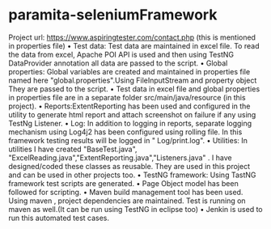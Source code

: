 # paramita-seleniumFramework
Project url: https://www.aspiringtester.com/contact.php (this is mentioned in properties file) • Test data: Test data are maintained in excel file. To read the data from excel, Apache POI API is used and then using TestNG DataProvider annotation all data are passed to the script. • Global properties: Global variables are created and maintained in properties file named here "global.properties".Using FileInputStream and property object They are passed to the script. • Test data in excel file and global properties in properties file are in a separate folder src/main/java/resource (in this project). • Reports:ExtentReporting has been used and configured in the utility to generate html report and attach screenshot on failure if any using TestNg Listener. • Log: In addition to logging in reports, separate logging mechanism using Log4j2 has been configured using rolling file. In this framework testing results will be logged in " Log/print.log". • Utilities: In utilities I have created "BaseTest.java", "ExcelReading.java","ExtentReporting.java","Listeners.java" . I have designed/coded these classes as reusable. They are used in this project and can be used in other projects too. • TestNG framework: Using TastNG framework test scripts are generated. • Page Object model has been followed for scripting. • Maven build management tool has been used. Using maven , project dependencies are maintained. Test is running on maven as well.(It can be run using TestNG in eclipse too) • Jenkin is used to run this automated test cases.
